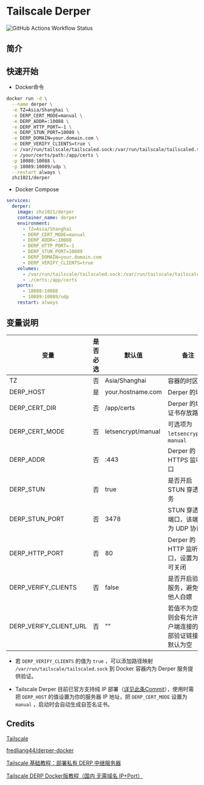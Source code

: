 # Tailscale Derper

![GitHub Actions Workflow Status](https://img.shields.io/github/actions/workflow/status/zhz8888/derper/build.yml)

## 简介



## 快速开始

- Docker命令

```bash
docker run -d \
  --name derper \
  -e TZ=Asia/Shanghai \
  -e DERP_CERT_MODE=manual \
  -e DERP_ADDR=:10088 \
  -e DERP_HTTP_PORT=-1 \
  -e DERP_STUN_PORT=10089 \
  -e DERP_DOMAIN=your.domain.com \
  -e DERP_VERIFY_CLIENTS=true \
  -v /var/run/tailscale/tailscaled.sock:/var/run/tailscale/tailscaled.sock \
  -v /your/certs/path:/app/certs \
  -p 10088:10088 \
  -p 10089:10089/udp \
  --restart always \
  zhz1021/derper
```

- Docker Compose

```yml
services:
  derper:
    image: zhz1021/derper
    container_name: derper
    environment:
      - TZ=Asia/Shanghai
      - DERP_CERT_MODE=manual
      - DERP_ADDR=:10088
      - DERP_HTTP_PORT=-1
      - DERP_STUN_PORT=10089
      - DERP_DOMAIN=your.domain.com
      - DERP_VERIFY_CLIENTS=true
    volumes:
      - /var/run/tailscale/tailscaled.sock:/var/run/tailscale/tailscaled.sock
      - ./certs:/app/certs
    ports:
      - 10088:10088
      - 10089:10089/udp
    restart: always
```

## 变量说明

| 变量                     |  是否必选 | 默认值                         | 备注                                   |
|------------------------|-------|-----------------------------|--------------------------------------|
| TZ                     | 否     | Asia/Shanghai               | 容器的时区                                |
| DERP_HOST              | 是     | your.hostname.com           | Derper 的域名            |
| DERP_CERT_DIR          | 否     | /app/certs                  | Derper 的域名证书存放路径                      |
| DERP_CERT_MODE         | 否     | letsencrypt/manual          |  可选项为 `letsencrypt`、`manual` |
| DERP_ADDR              | 否     | :443                        | Derper 的 HTTPS 监听端口                     |
| DERP_STUN              | 否     | true                        | 是否开启 STUN 穿透服务                         |
| DERP_STUN_PORT         | 否     | 3478                        | STUN 穿透的端口，该端口为 UDP 协议                  |
| DERP_HTTP_PORT         | 否     | 80                          | Derper 的 HTTP 监听端口，设置为 `-1` 可关闭             |
| DERP_VERIFY_CLIENTS    | 否     | false                       | 是否开启验证服务，避免被他人白嫖                     |
| DERP_VERIFY_CLIENT_URL | 否     | ""                          | 若值不为空，则会有允许客户端连接的外部验证链接，默认为空         |

- 若 `DERP_VERIFY_CLIENTS` 的值为 `true` ，可以添加路径映射 `/var/run/tailscale/tailscaled.sock` 到 Docker 容器内为 Derper 服务提供验证。

- Tailscale Derper 目前已官方支持纯 IP 部署（[详见此条Commit](https://github.com/tailscale/tailscale/commit/7fac0175c08565076f92b9ae4d2742dc8abda9af)），使用时需把 `DERP_HOST` 的值设置为你的服务器 IP 地址，把 `DERP_CERT_MODE` 设置为 `manual` ，启动时会自动生成自签名证书。

## Credits

[Tailscale](https://github.com/tailscale/tailscale)

[fredliang44/derper-docker](https://github.com/fredliang44/derper-docker)

[Tailscale 基础教程：部署私有 DERP 中继服务器](https://icloudnative.io/posts/custom-derp-servers)

[Tailscale DERP Docker版教程（国内 无需域名 IP+Port）](https://linux.do/t/topic/177517)